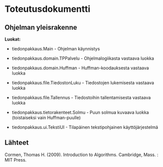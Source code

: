 # Toteutusdokumentti

## Ohjelman yleisrakenne

**Luokat:**

* tiedonpakkaus.Main - Ohjelman käynnistys

* tiedonpakkaus.domain.TPPalvelu - Ohjelmalogiikasta vastaava luokka

* tiedonpakkaus.domain.Huffman - Huffman-koodauksesta vastaava luokka

* tiedonpakkaus.file.TiedostonLuku - Tiedostojen lukemisesta vastaava luokka

* tiedonpakkaus.file.Tallennus - Tiedostoihin tallentamisesta vastaava luokka

* tiedonpakkaus.tietorakenteet.Solmu - Puun solmua kuvaava luokka (toistaiseksi vain Huffman-puulle)

* tiedonpakkaus.ui.TekstiUI - Tilapäinen tekstipohjainen käyttöjärjestelmä

## Lähteet

Cormen, Thomas H. (2009). Introduction to Algorithms. Cambridge, Mass. : MIT Press. 


